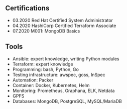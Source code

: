 ## Certifications

* 03.2020 Red Hat Certified System Administrator
* 04.2020 HashiCorp Certified Terraform Associate
* 07.2020 M001: MongoDB Basics

## Tools

- Ansible: expert knowledge, writing Python modules
- Terraform: expert knowledge
- Programming: bash, Python, Go
- Testing infrastructure: awspec, goss, InSpec
- Automation: Packer
- Container: Docker, Kubernetes, Helm
- Monitoring: Prometheus, Graphana, ELK, Netdata
- GPFS
- Databases: MongoDB, PostgreSQL, MySQL/MariaDB
